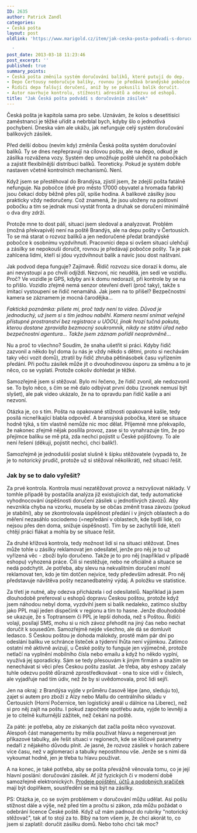 ```yaml
---
ID: 2635
author: Patrick Zandl
categories:
- Česká pošta
layout: post
oldlink: 'https://www.marigold.cz/item/jak-ceska-posta-podvadi-s-dorucovanim-zasilek

  '
post_date: 2013-03-18 11:23:46
post_excerpt: ''
published: true
summary_points:
- Česká pošta změnila systém doručování balíků, které putují do dep.
- Depo Čertousy nedoručuje balíky, rovnou je předává brandýské pobočce.
- Řidiči depa falšují doručení, aniž by se pokusili balík doručit.
- Autor navrhuje kontrolu, stížnosti adresátů a odezvu od eshopů.
title: "Jak Česká pošta podvádí s doručováním zásilek"
---
```


<p>Česká pošta je kapitola sama pro sebe. Uznávám, že kolos s desetitisíci zaměstnanci je těžké uřídit a nebrblal bych, kdyby šlo o jednotlivá pochybení. Dneska vám ale ukážu, jak nefunguje celý systém doručování balíkových zásilek.</p>


<p>Před delší dobou (nevím kdy) změnila Česká pošta systém doručování balíků. Ty se dnes nepřepravují na cílovou poštu, ale na depo, odkud je zásilka rozvážena vozy. Systém dep umožňuje poště ulehčit na pobočkách a zajistit flexibilnější distribuci balíků. Teoreticky. Pokud je systém dobře nastaven včetně kontrolních mechanismů. Není.</p>

<p>Když jsem se přestěhoval do Brandýsa, zjistil jsem, že zdejší pošta fatálně nefunguje. Na pobočce (dvě pro město 17000 obyvatel a hromada fabrik) jsou čekací doby běžně přes půl, spíše hodina. A balíkové zásilky jsou prakticky vždy nedoručeny. Což znamená, že jsou uloženy na poštovní pobočku a tím se jednak musí vystát fronta a druhak se doručení minimálně o dva dny zdrží.</p>

<p>Protože mne to dost pálí, situaci jsem sledoval a analyzovat. Problém (možná překvapivě) není na poště Brandýs, ale na depu pošty v Čertousích. To se má starat o rozvoz balíků a jen nedoručené předat brandýské pobočce k osobnímu vyzdvihnutí. Pracovníci depa si ovšem situaci ulehčují a zásilky se nepokouší doručit, rovnou je předávají pobočce pošty. Ta je pak zahlcena lidmi, kteří si jdou vyzdvihnout balík a navíc jsou dost naštvaní.</p>

<p>Jak podvod depa funguje? Zajímavě. Řidič rozvozu sice dorazí k domu, ale ani nevystoupí a po chvíli odjíždí. Nezvoní, nic neudělá, jen sedí ve vozidlu. Proč? Ve vozidle je GPS, kdyby ani k domu nedorazil, při kontrole by se na to přišlo. Vozidlo zřejmě nemá senzor otevření dveří (proč taky), takže s imitací vystoupení se řidič nenamáhá. Jak jsem na to přišel? Bezpečnostní kamera se záznamem je mocná čarodějka...</p>

<p><em>Faktická poznámka: píšete mi, proč tady není to video. Důvod je jednoduchý, už jsem si s tím jednou naběhl. Kamera nesmí snímat veřejně přístupné prostranství bez registrace u UOOU, jinak hrozí tučná pokuta, kterou dostane zpravidla bezmocný soukromník, nikdy ne státní úřad nebo bezpečnostní agentura… Takže jsem záznam pořídil neoprávněně...</em></p>

<p>Nu a proč to všechno? Soudím, že snaha ušetřit si práci. Kdyby řidič zazvonil a někdo byl doma (u nás je vždy někdo s dětmi, proto si nechávám taky věci vozit domů), ztratil by řidič zhruba pětinásobek času vyřízením předání. Při počtu zásilek může jít o dvouhodinovou úsporu za směnu a to je něco, co se vyplatí. Protože cokoliv dohledat je těžké.</p>

<p>Samozřejmě jsem si stěžoval. Bylo mi řečeno, že řidič zvonil, ale nedozvonil se. To bylo něco, s čím se mě dalo odbývat první dobu (zvonek nemusí být slyšet), ale pak video ukázalo, že na to opravdu pan řidič kašle a ani nezvoní.</p>

<p>Otázka je, co s tím. Pošta na opakované stížnosti opakovaně kašle, tedy posílá nicneříkající blabla odpověď. A bransýská pobočka, které se situace hodně týká, s tím vlastně nemůže nic moc dělat. Příjemně mne překvapilo, že nakonec zřejmě nějak posílila provoz, zase si to vynahrazuje tím, že po přejímce balíku se mě ptá, zda nechci pojistit u České pojišťovny. To ale není řešení (děkuji, pojistit nechci, chci balík!).</p>

<p>Samozřejmě je jednodušší poslat slušně k šípku stěžovatele (vypadá to, že je to notorický prudič, protože už si stěžoval několikrát), než situaci řešit.</p>

<h3>Jak by se to dalo vyřešit?</h3>
<p>Za prvé kontrola. Kontrola musí nezatěžovat provoz a nezvyšovat náklady. V tomhle případě by postačila analýza již existujících dat, tedy automatické vyhodnocování úspěšnosti doručení zásilek u jednotlivých závozů. Aby nevznikla chyba na vzorku, musela by se občas změnit trasa závozu (pokud je stabilní), aby se zkontrolovala úspěšnost předání i v jiných oblastech a do měření nezasáhlo sociodemo (=nepředání v oblastech, kde bydlí lidé, co nejsou přes den doma, snižuje úspěšnost). Tím by se zachytili lidé, kteří chtějí práci flákat a mohla by se situace řešit.</p>

<p>Za druhé křížová kontrola, tedy možnost lidí si na situaci stěžovat. Dnes může tohle u zásilky reklamovat jen odesílatel, jenže pro něj je to už vyřízená věc - zboží bylo doručeno. Takže je to pro něj (například v případě eshopu) vyhozená práce. Čili si nestěžuje, nebo ne oficiálně a situace se nedá podchytit. Je potřeba, aby slevu na nekvalitním doručení mohl reklamovat ten, kdo je tím dotčen nejvíce, tedy především adresát. Pro něj představuje návštěva pošty nezanedbatelný výdaj. A položku ve statistice.</p>

<p>Za třetí je nutné, aby odezva přicházela i od odesílatelů. Například já jsem dlouhodobě preferoval u eshopů dopravu Českou poštou, protože když jsem náhodou nebyl doma, vyzdvihl jsem si balík nedaleko, zatímco služby jako PPL mají jeden dispečink v regionu a tím to hasne. Jenže dlouhodobě se ukazuje, že s Toptransem či PPL je lepší dohoda, než s Poštou. Řidiči volají, posílají SMS, mohu si u nich závoz přehodit na jiný čas nebo nechat doručit k sousedům. Samozřejmě nejde všechno, ale dá se domluvit ledasco. S Českou poštou je dohoda málokdy, prostě mám pár dní po odeslání balíku ve schránce lísteček a týdenní lhůta není výjimkou. Zatímco ostatní mě aktivně avizují, u České pošty to funguje jen výjimečně, protože netlačí na vyplnění mobilního čísla nebo emailu a když ho někdo vyplní, využívá jej sporadicky. Sám se tedy přesouvám k jiným firmám a snažím se nenechávat si věci přes Českou poštu zasílat. Je třeba, aby eshopy začaly tuhle odezvu poště důrazně zprostředkovávat - ona to sice vidí v číslech, ale vyjadřuje nad tím údiv, než že by si uvědomovala, proč lidi sejří.</p>

<p>Jen na okraj: z Brandýsa vyjde v průměru časově lépe (ano, sleduju to), zajet si autem pro zboží z Alzy nebo Mallu do centrálního skladu v Čertousích (Horní Počernice, ten logistický areál u dálnice na Liberec), než si pro něj zajít na poštu. I pokud započtete spotřebu auta, vyjde to levněji a je to citelně kulturnější zážitek, než čekání na poště.</p>

<p>Za páté: je potřeba, aby ze získaných dat začla pošta něco vyvozovat. Alespoň část managementu by měla používat hlavu a negenerovat jen příkazové tabulky, ale řešit situaci v regionech, kde se klíčové parametry nedaří z nějakého důvodu plnit. Je jasné, že rozvoz zásilek v horách zabere více času, než v aglomeraci a tabulky nepostihnou vše. Jenže se s nimi dá vykoumat hodně, jen je třeba tu hlavu používat.</p>

<p>A na konec, je také potřeba, aby se pošta převážně věnovala tomu, co je její hlavní poslání: doručování zásilek. Ať již fyzických či v moderní době samozřejmě elektronických. <a href="http://www.prazskypatriot.cz/proc-jsou-na-poste-nevrli-musi-nabizet-ponozky-a-hasicaky/">Prodeje pojištění, účtů a podobných sračiček</a> mají být doplňkem, soustředění se má být na zásilky.</p>

<p>PS: Otázka je, co se svým problémem v doručování můžu udělat. Asi pošlu stížnost dále a výše, než před tím a pročtu si zákon, zda můžu požádat o odebrání licence České poště. Když už mám padnout do rubriky "notorický stěžovač", tak ať to stojí za to. Blbý na tom všem je, že chci akorát to, co jsem si zaplatil: doručit zásilku domů. Nebo toho chci tak moc?</p>
